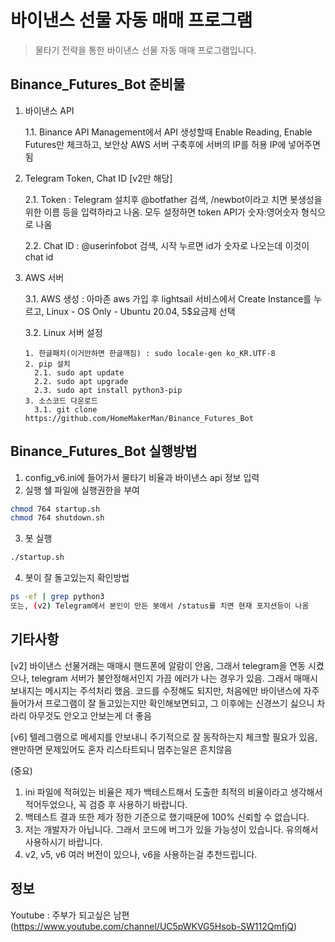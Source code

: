 # 바이낸스 선물 자동 매매 프로그램
> 물타기 전략을 통한 바이낸스 선물 자동 매매 프로그램입니다.

## Binance_Futures_Bot 준비물
1. 바이낸스 API
 
      1.1. Binance API Management에서 API 생성할때 Enable Reading, Enable Futures만 체크하고, 보안상 AWS 서버 구축후에 서버의 IP를 허용 IP에 넣어주면됨
 
2. Telegram Token, Chat ID [v2만 해당]

      2.1. Token : Telegram 설치후 @botfather 검색, /newbot이라고 치면 봇생성을 위한 이름 등을 입력하라고 나옴. 모두 설정하면 token API가 숫자:영어숫자 형식으로 나옴
      
      2.2. Chat ID : @userinfobot 검색, 시작 누르면 id가 숫자로 나오는데 이것이 chat id


3. AWS 서버

      3.1. AWS 생성 : 아마존 aws 가입 후 lightsail 서비스에서 Create Instance를 누르고, Linux - OS Only - Ubuntu 20.04, 5$요금제 선택

      3.2. Linux 서버 설정
            
       1. 한글패치(이거안하면 한글깨짐) : sudo locale-gen ko_KR.UTF-8 
       2. pip 설치
         2.1. sudo apt update
         2.2. sudo apt upgrade
         2.3. sudo apt install python3-pip
       3. 소스코드 다운로드
         3.1. git clone https://github.com/HomeMakerMan/Binance_Futures_Bot


## Binance_Futures_Bot 실행방법
1. config_v6.ini에 들어가서 물타기 비율과 바이낸스 api 정보 입력
2. 실행 쉘 파일에 실행권한을 부여
```sh
chmod 764 startup.sh
chmod 764 shutdown.sh
```
3. 봇 실행
```sh
./startup.sh
```
4. 봇이 잘 돌고있는지 확인방법
```sh
ps -ef | grep python3
또는, (v2) Telegram에서 본인이 만든 봇에서 /status를 치면 현재 포지션등이 나옴
```

## 기타사항

[v2] 바이낸스 선물거래는 매매시 핸드폰에 알람이 안옴, 그래서 telegram을 연동 시켰으나, telegram 서버가 불안정해서인지 가끔 에러가 나는 경우가 있음. 그래서 매매시 보내지는 메시지는 주석처리 했음. 코드를 수정해도 되지만, 처음에만 바이낸스에 자주들어가서 프로그램이 잘 돌고있는지만 확인해보면되고, 그 이후에는 신경쓰기 싫으니 차라리 아무것도 안오고 안보는게 더 좋음

[v6] 텔레그램으로 메세지를 안보내니 주기적으로 잘 동작하는지 체크할 필요가 있음, 왠만하면 문제있어도 혼자 리스타트되니 멈추는일은 흔치않음

(중요) 

1. ini 파일에 적혀있는 비율은 제가 백테스트해서 도출한 최적의 비율이라고 생각해서 적어두었으나, 꼭 검증 후 사용하기 바랍니다.
2. 백테스트 결과 또한 제가 정한 기준으로 했기때문에 100% 신뢰할 수 없습니다.
3. 저는 개발자가 아닙니다. 그래서 코드에 버그가 있을 가능성이 있습니다. 유의해서 사용하시기 바랍니다.
4. v2, v5, v6 여러 버전이 있으나, v6을 사용하는걸 추천드립니다.

## 정보

Youtube : 주부가 되고싶은 남편(https://www.youtube.com/channel/UC5pWKVG5Hsob-SW112QmfjQ)
